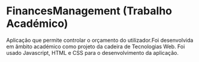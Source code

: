 # FinancesManagement (Trabalho Académico)

Aplicação que permite controlar o orçamento do utilizador.Foi desenvolvida em âmbito académico como projeto da cadeira de Tecnologias Web.
Foi usado Javascript, HTML e CSS para o desenvolvimento da aplicação.
